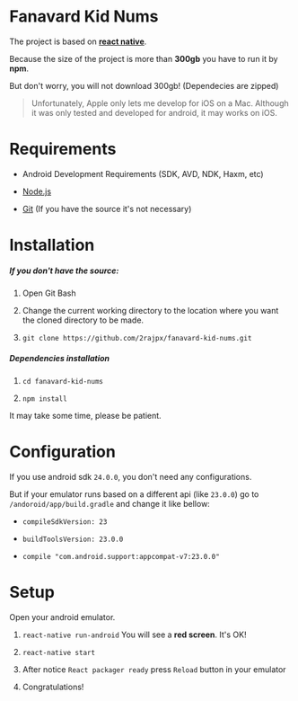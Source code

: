 # Fanavard Kid Nums

The project is based on [**react native**](https://facebook.github.io/react-native/docs/getting-started.html).

Because the size of the project is more than **300gb** you have to run it by **npm**.

But don't worry, you will not download 300gb! (Dependecies are zipped)

> Unfortunately, Apple only lets me develop for iOS on a Mac.
Although it was only tested and developed for android, it may works on iOS.

# Requirements

+ Android Development Requirements (SDK, AVD, NDK, Haxm, etc)

+ [Node.js](https://nodejs.org/en/download/)

+ [Git](https://git-scm.com/downloads) (If you have the source it's not necessary)

# Installation

##### If you don't have the source:

1. Open Git Bash

2. Change the current working directory to the location where you want the cloned directory to be made.

3. `git clone https://github.com/2rajpx/fanavard-kid-nums.git`

##### Dependencies installation

1. `cd fanavard-kid-nums`

2. `npm install`

It may take some time, please be patient.

# Configuration
If you use android sdk `24.0.0`, you don't need any configurations.

But if your emulator runs based on a different api (like `23.0.0`) go to `/andoroid/app/build.gradle` and change it like bellow:

+ `compileSdkVersion: 23`

+ `buildToolsVersion: 23.0.0`

+ `compile "com.android.support:appcompat-v7:23.0.0"`

# Setup
Open your android emulator.

1. `react-native run-android`
You will see a **red screen**. It's OK!

2. `react-native start`

3. After notice `React packager ready` press `Reload` button in your emulator

4. Congratulations!
